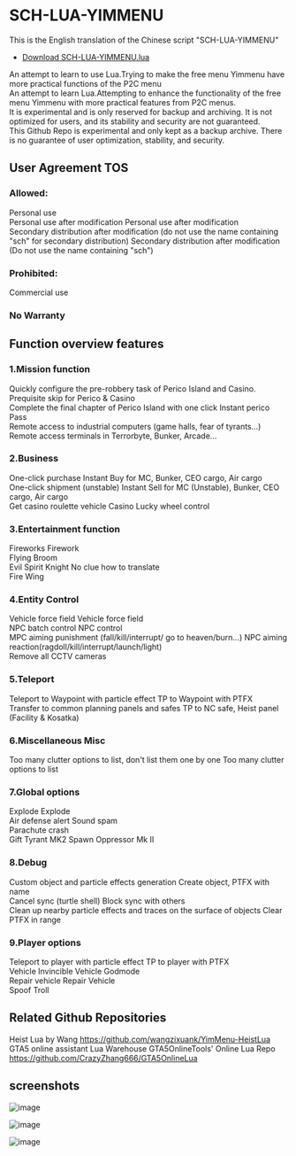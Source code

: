 # SCH-LUA-YIMMENU
This is the English translation of the Chinese script "SCH-LUA-YIMMENU"

* [Download SCH-LUA-YIMMENU.lua](https://github.com/sch-lda/SCH-LUA-YIMMENU)

An attempt to learn to use Lua.Trying to make the free menu Yimmenu have more practical functions of the P2C menu \
An attempt to learn Lua.Attempting to enhance the functionality of the free menu Yimmenu with more practical features from P2C menus. \
It is experimental and is only reserved for backup and archiving. It is not optimized for users, and its stability and security are not guaranteed. \
This Github Repo is experimental and only kept as a backup archive. There is no guarantee of user optimization, stability, and security.
## User Agreement TOS
### Allowed:
Personal use \
Personal use after modification Personal use after modification \
Secondary distribution after modification (do not use the name containing "sch" for secondary distribution) Secondary distribution after modification (Do not use the name containing "sch")
### Prohibited:
Commercial use
### No Warranty
## Function overview features
### 1.Mission function
Quickly configure the pre-robbery task of Perico Island and Casino. Prequisite skip for Perico & Casino\
Complete the final chapter of Perico Island with one click Instant perico Pass \
Remote access to industrial computers (game halls, fear of tyrants...) Remote access terminals in Terrorbyte, Bunker, Arcade...
### 2.Business
One-click purchase Instant Buy for MC, Bunker, CEO cargo, Air cargo\
One-click shipment (unstable) Instant Sell for MC (Unstable), Bunker, CEO cargo, Air cargo\
Get casino roulette vehicle Casino Lucky wheel control
### 3.Entertainment function
Fireworks Firework \
Flying Broom \
Evil Spirit Knight No clue how to translate \
Fire Wing
### 4.Entity Control
Vehicle force field Vehicle force field \
NPC batch control NPC control \
MPC aiming punishment (fall/kill/interrupt/ go to heaven/burn...) NPC aiming reaction(ragdoll/kill/interrupt/launch/light) \
Remove all CCTV cameras
### 5.Teleport
Teleport to Waypoint with particle effect TP to Waypoint with PTFX \
Transfer to common planning panels and safes TP to NC safe, Heist panel (Facility & Kosatka)
### 6.Miscellaneous Misc
Too many clutter options to list, don't list them one by one Too many clutter options to list
### 7.Global options
Explode Explode \
Air defense alert Sound spam \
Parachute crash \
Gift Tyrant MK2 Spawn Oppressor Mk II
### 8.Debug
Custom object and particle effects generation Create object, PTFX with name\
Cancel sync (turtle shell) Block sync with others\
Clean up nearby particle effects and traces on the surface of objects Clear PTFX in range
### 9.Player options
Teleport to player with particle effect TP to player with PTFX \
Vehicle Invincible Vehicle Godmode \
Repair vehicle Repair Vehicle \
Spoof Troll
## Related Github Repositories
Heist Lua by Wang https://github.com/wangzixuank/YimMenu-HeistLua \
GTA5 online assistant Lua Warehouse GTA5OnlineTools' Online Lua Repo https://github.com/CrazyZhang666/GTA5OnlineLua
## screenshots

![image](https://github.com/Alestarov/SCH-LUA-YIMMENU-ENG/assets/108485130/84255b7b-9a39-48ef-8eea-39cc265f56c8)

![image](https://github.com/Alestarov/SCH-LUA-YIMMENU-ENG/assets/108485130/6b9f5973-19ba-4e2b-9c38-889da92de0fc)

![image](https://github.com/Alestarov/SCH-LUA-YIMMENU-ENG/assets/108485130/39ef513a-c729-4a8e-8d54-b06a6f1c7c3d)

